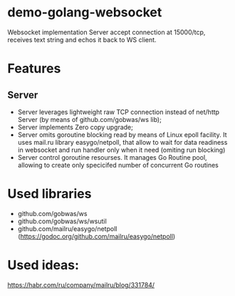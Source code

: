 # demo-golang-websocket

Websocket implementation
Server accept connection at 15000/tcp, receives text string and echos it back to WS client.

Features
========

Server
------
- Server leverages lightweight raw TCP connection instead of net/http Server (by means of github.com/gobwas/ws lib);
- Server implements Zero copy upgrade;
- Server omits goroutine blocking read by means of Linux epoll facility. It uses mail.ru library easygo/netpoll,
  that allow to wait for data readiness in websocket and run handler only when it need (omiting run blocking)
- Server control goroutine resourses. It manages Go Routine pool, allowing to create only specicifed number of concurrent
  Go routines
  

Used libraries
==============

- github.com/gobwas/ws
- github.com/gobwas/ws/wsutil
- github.com/mailru/easygo/netpoll (https://godoc.org/github.com/mailru/easygo/netpoll)


Used ideas:
===========
https://habr.com/ru/company/mailru/blog/331784/
